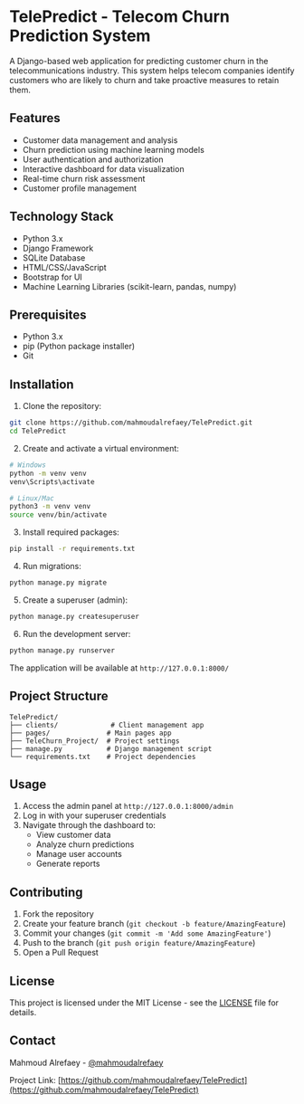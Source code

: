 # TelePredict - Telecom Churn Prediction System

A Django-based web application for predicting customer churn in the telecommunications industry. This system helps telecom companies identify customers who are likely to churn and take proactive measures to retain them.

## Features

- Customer data management and analysis
- Churn prediction using machine learning models
- User authentication and authorization
- Interactive dashboard for data visualization
- Real-time churn risk assessment
- Customer profile management

## Technology Stack

- Python 3.x
- Django Framework
- SQLite Database
- HTML/CSS/JavaScript
- Bootstrap for UI
- Machine Learning Libraries (scikit-learn, pandas, numpy)

## Prerequisites

- Python 3.x
- pip (Python package installer)
- Git

## Installation

1. Clone the repository:
```bash
git clone https://github.com/mahmoudalrefaey/TelePredict.git
cd TelePredict
```

2. Create and activate a virtual environment:
```bash
# Windows
python -m venv venv
venv\Scripts\activate

# Linux/Mac
python3 -m venv venv
source venv/bin/activate
```

3. Install required packages:
```bash
pip install -r requirements.txt
```

4. Run migrations:
```bash
python manage.py migrate
```

5. Create a superuser (admin):
```bash
python manage.py createsuperuser
```

6. Run the development server:
```bash
python manage.py runserver
```

The application will be available at `http://127.0.0.1:8000/`

## Project Structure

```
TelePredict/
├── clients/             # Client management app
├── pages/              # Main pages app
├── TeleChurn_Project/  # Project settings
├── manage.py           # Django management script
└── requirements.txt    # Project dependencies
```

## Usage

1. Access the admin panel at `http://127.0.0.1:8000/admin`
2. Log in with your superuser credentials
3. Navigate through the dashboard to:
   - View customer data
   - Analyze churn predictions
   - Manage user accounts
   - Generate reports

## Contributing

1. Fork the repository
2. Create your feature branch (`git checkout -b feature/AmazingFeature`)
3. Commit your changes (`git commit -m 'Add some AmazingFeature'`)
4. Push to the branch (`git push origin feature/AmazingFeature`)
5. Open a Pull Request

## License

This project is licensed under the MIT License - see the [LICENSE](LICENSE) file for details.

## Contact

Mahmoud Alrefaey - [@mahmoudalrefaey](https://github.com/mahmoudalrefaey)

Project Link: [https://github.com/mahmoudalrefaey/TelePredict](https://github.com/mahmoudalrefaey/TelePredict)